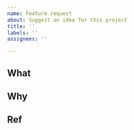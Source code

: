 ```yaml
---
name: Feature request
about: Suggest an idea for this project
title: ''
labels: ''
assignees: ''

---
```


## What

## Why

## Ref
